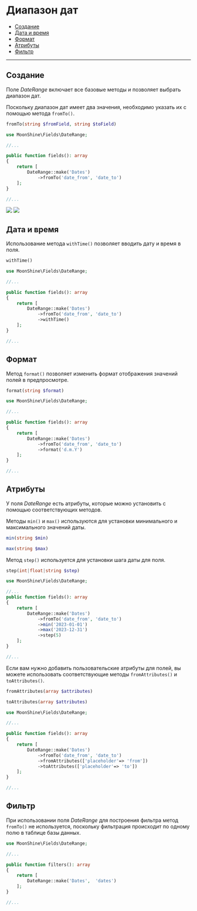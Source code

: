 # Диапазон дат

- [Создание](#make)
- [Дата и время](#with-time)
- [Формат](#format)
- [Атрибуты](#attributes)
- [Фильтр](#filter)

---

<a name="make"></a>
## Создание

Поле _DateRange_ включает все базовые методы и позволяет выбрать диапазон дат.

Поскольку диапазон дат имеет два значения, необходимо указать их с помощью метода `fromTo()`.

```php
fromTo(string $fromField, string $toField)
```

```php
use MoonShine\Fields\DateRange;

//...

public function fields(): array
{
    return [
        DateRange::make('Dates')
            ->fromTo('date_from', 'date_to')
    ];
}

//...
```

![](https://raw.githubusercontent.com/moonshine-software/doc/2.x/resources/screenshots/date-range.png) ![](https://raw.githubusercontent.com/moonshine-software/doc/2.x/resources/screenshots/date-range_dark.png)

<a name="with-time"></a>
## Дата и время

Использование метода `withTime()` позволяет вводить дату и время в поля.

```php
withTime()
```

```php
use MoonShine\Fields\DateRange;

//...

public function fields(): array
{
    return [
        DateRange::make('Dates')
            ->fromTo('date_from', 'date_to')
            ->withTime()
    ];
}

//...
```

<a name="format"></a>
## Формат

Метод `format()` позволяет изменить формат отображения значений полей в предпросмотре.

```php
format(string $format)
```

```php
use MoonShine\Fields\DateRange;

//...

public function fields(): array
{
    return [
        DateRange::make('Dates')
            ->fromTo('date_from', 'date_to')
            ->format('d.m.Y')
    ];
}

//...
```

<a name="attributes"></a>
## Атрибуты

У поля _DateRange_ есть атрибуты, которые можно установить с помощью соответствующих методов.

Методы `min()` и `max()` используются для установки минимального и максимального значений даты.

```php
min(string $min)
```

```php
max(string $max)
```

Метод `step()` используется для установки шага даты для поля.

```php
step(int|float|string $step)
```

```php
use MoonShine\Fields\DateRange;

//...
public function fields(): array
{
    return [
        DateRange::make('Dates')
            ->fromTo('date_from', 'date_to')
            ->min('2023-01-01')
            ->max('2023-12-31')
            ->step(5)
    ];
}

//...
```

Если вам нужно добавить пользовательские атрибуты для полей, вы можете использовать соответствующие методы `fromAttributes()` и `toAttributes()`.

```php
fromAttributes(array $attributes)
```

```php
toAttributes(array $attributes)
```

```php
use MoonShine\Fields\DateRange;

//...

public function fields(): array
{
    return [
        DateRange::make('Dates')
            ->fromTo('date_from', 'date_to')
            ->fromAttributes(['placeholder'=> 'from'])
            ->toAttributes(['placeholder'=> 'to'])
    ];
}

//...
```

<a name="filter"></a>
## Фильтр

При использовании поля _DateRange_ для построения фильтра метод `fromTo()` не используется, поскольку фильтрация происходит по одному полю в таблице базы данных.

```php
use MoonShine\Fields\DateRange;

//...

public function filters(): array
{
    return [
        DateRange::make('Dates',  'dates')
    ];
}

//...
```

